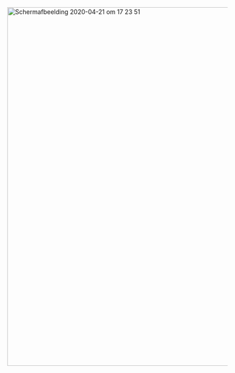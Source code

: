 <img width="820" alt="Schermafbeelding 2020-04-21 om 17 23 51" src="https://user-images.githubusercontent.com/17474099/79887031-5804e580-83fa-11ea-9e5e-2f48641a18b2.png">


